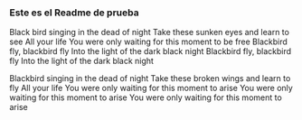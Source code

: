 ### Este es el Readme de prueba

Black bird singing in the dead of night
Take these sunken eyes and learn to see
All your life
You were only waiting for this moment to be free
Blackbird fly, blackbird fly
Into the light of the dark black night
Blackbird fly, blackbird fly
Into the light of the dark black night

Blackbird singing in the dead of night
Take these broken wings and learn to fly
All your life
You were only waiting for this moment to arise
You were only waiting for this moment to arise
You were only waiting for this moment to arise


